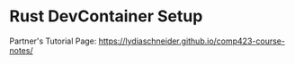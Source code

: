 # Rust DevContainer Setup

Partner's Tutorial Page: https://lydiaschneider.github.io/comp423-course-notes/
